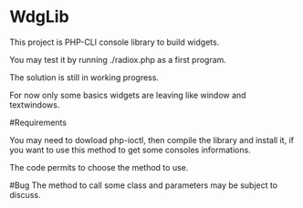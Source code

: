# WdgLib

This project is PHP-CLI console library to build widgets.

You may test it by running ./radiox.php as a first program.

The solution is still in working progress.

For now only some basics widgets are leaving like window and textwindows.


#Requirements

You may need to dowload php-ioctl, then  compile the library and install it,
 if you want to use this method to get some consoles informations.

The code permits to choose the method to use.

#Bug
The method to call some class and parameters may be subject to discuss.


